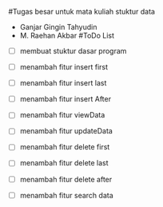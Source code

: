 #Tugas besar untuk mata kuliah stuktur data
  - Ganjar Gingin Tahyudin
  - M. Raehan Akbar
#ToDo List
-[ ] membuat stuktur dasar program
-[ ] menambah fitur insert first
-[ ] menambah fitur insert last
-[ ] menambah fitur insert After
-[ ] menambah fitur viewData
-[ ] menambah fitur updateData
-[ ] menambah fitur delete first
-[ ] menambah fitur delete last
-[ ] menambah fitur delete after
-[ ] menambah fitur search data

 
